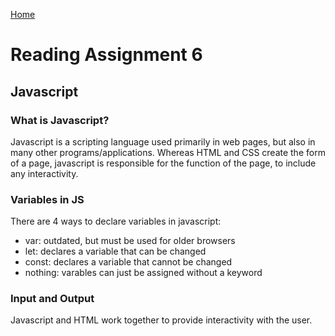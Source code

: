 [Home](README.md)

# Reading Assignment 6

## Javascript

### What is Javascript?

Javascript is a scripting language used primarily in web pages, but also in many other programs/applications. Whereas HTML and CSS create the form of a page, javascript is responsible for the function of the page, to include any interactivity.

### Variables in JS

There are 4 ways to declare variables in javascript:
- var: outdated, but must be used for older browsers
- let: declares a variable that can be changed
- const: declares a variable that cannot be changed
- nothing: varables can just be assigned without a keyword

### Input and Output

Javascript and HTML work together to provide interactivity with the user.
